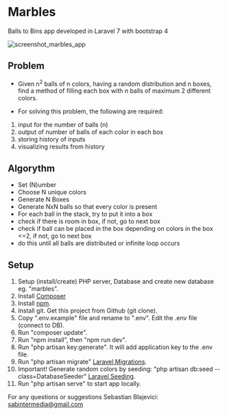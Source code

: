 # Marbles

Balls to Bins app developed in Laravel 7 with bootstrap 4

<p><img src="https://www.sabintermedia.ro/wp-content/uploads/2020/08/marbles-preview.png" alt="screenshot_marbles_app" border="0"></p>

## Problem

- Given n<sup>2</sup> balls of n colors, having a random distribution and n boxes, find a method of filling each box with n balls of maximum 2 different colors.

- For solving this problem, the following are required:

1. input for the number of balls (n)
2. output of number of balls of each color in each box
3. storing history of inputs
4. visualizing results from history

## Algorythm

- Set (N)umber
- Choose N unique colors
- Generate N Boxes
- Generate NxN balls so that every color is present
- For each ball in the stack, try to put it into a box
- check if there is room in box, if not, go to next box
- check if ball can be placed in the box depending on colors in the box <=2, if not, go to next box
- do this until all balls are distributed or infinite loop occurs

## Setup

1. Setup (install/create) PHP server, Database and create new database eg. "marbles".
2. Install [Composer](https://getcomposer.org/doc/00-intro.md)
3. Install [npm](https://docs.npmjs.com/getting-started/installing-node).
4. Install git. Get this project from Github (git clone).
5. Copy ".env.example" file and rename to ".env". Edit the .env file (connect to DB).
6. Run "composer update".
7. Run "npm install", then "npm run dev".
8. Run "php artisan key:generate". It will add application key to the .env file.
9. Run "php artisan migrate" [Laravel Migrations](https://laravel.com/docs/7.x/migrations).
10. Important! Generate random colors by seeding: "php artisan db:seed --class=DatabaseSeeder" [Laravel Seeding](https://laravel.com/docs/7.x/seeding).
11. Run "php artisan serve" to start app locally.

For any questions or suggestions
Sebastian Blajevici: sabintermedia@gmail.com
